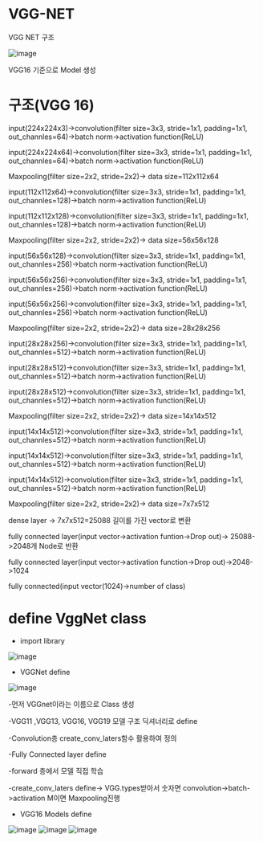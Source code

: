 # VGG-NET


VGG NET 구조

![image](https://user-images.githubusercontent.com/104436260/180681477-2ab676ed-e5bb-41ad-b8a9-35757fdc6f70.png)

VGG16 기준으로 Model 생성


구조(VGG 16)
======

input(224x224x3)->convolution(filter size=3x3, stride=1x1, padding=1x1, out_channles=64)->batch norm->activation function(ReLU)

input(224x224x64)->convolution(filter size=3x3, stride=1x1, padding=1x1, out_channles=64)->batch norm->activation function(ReLU)

Maxpooling(filter size=2x2, stride=2x2)-> data size=112x112x64

input(112x112x64)->convolution(filter size=3x3, stride=1x1, padding=1x1, out_channles=128)->batch norm->activation function(ReLU)

input(112x112x128)->convolution(filter size=3x3, stride=1x1, padding=1x1, out_channles=128)->batch norm->activation function(ReLU)

Maxpooling(filter size=2x2, stride=2x2)-> data size=56x56x128

input(56x56x128)->convolution(filter size=3x3, stride=1x1, padding=1x1, out_channles=256)->batch norm->activation function(ReLU)

input(56x56x256)->convolution(filter size=3x3, stride=1x1, padding=1x1, out_channles=256)->batch norm->activation function(ReLU)

input(56x56x256)->convolution(filter size=3x3, stride=1x1, padding=1x1, out_channles=256)->batch norm->activation function(ReLU)

Maxpooling(filter size=2x2, stride=2x2)-> data size=28x28x256

input(28x28x256)->convolution(filter size=3x3, stride=1x1, padding=1x1, out_channles=512)->batch norm->activation function(ReLU)

input(28x28x512)->convolution(filter size=3x3, stride=1x1, padding=1x1, out_channles=512)->batch norm->activation function(ReLU)

input(28x28x512)->convolution(filter size=3x3, stride=1x1, padding=1x1, out_channles=512)->batch norm->activation function(ReLU)

Maxpooling(filter size=2x2, stride=2x2)-> data size=14x14x512

input(14x14x512)->convolution(filter size=3x3, stride=1x1, padding=1x1, out_channles=512)->batch norm->activation function(ReLU)

input(14x14x512)->convolution(filter size=3x3, stride=1x1, padding=1x1, out_channles=512)->batch norm->activation function(ReLU)

input(14x14x512)->convolution(filter size=3x3, stride=1x1, padding=1x1, out_channles=512)->batch norm->activation function(ReLU)

Maxpooling(filter size=2x2, stride=2x2)-> data size=7x7x512

dense layer -> 7x7x512=25088 길이를 가진 vector로 변환

fully connected layer(input vector->activation funtion->Drop out)-> 25088->2048개 Node로 반환

fully connected layer(input vector->activation function->Drop out)->2048->1024

fully connected(input vector(1024)->number of class)

define VggNet class
====

- import library

![image](https://user-images.githubusercontent.com/104436260/181405713-47bb9619-1354-4c6d-aedc-2065c12932d5.png)

- VGGNet define

![image](https://user-images.githubusercontent.com/104436260/181405996-2e82b503-8127-4315-ac54-780a09e8950b.png)

-먼저 VGGnet이라는 이름으로 Class 생성

-VGG11 ,VGG13, VGG16, VGG19 모델 구조 딕셔너리로 define

-Convolution층 create_conv_laters함수 활용하여 정의

-Fully Connected layer define

-forward 층에서 모델 직접 학습

-create_conv_laters define-> VGG.types받아서 숫자면 convolution->batch->activation M이면 Maxpooling진행

- VGG16 Models define

![image](https://user-images.githubusercontent.com/104436260/181408086-95d689c7-c49f-4cfd-a4d3-38bf9c46966d.png)
![image](https://user-images.githubusercontent.com/104436260/181422669-a95f4fb6-88b7-4ba2-9304-a5ec254a0f60.png)
![image](https://user-images.githubusercontent.com/104436260/181422701-57dd2a3a-8956-4af9-89e3-2cf92fe7258f.png)
